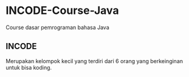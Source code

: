 # INCODE-Course-Java
Course dasar pemrograman bahasa Java

## INCODE
Merupakan kelompok kecil yang terdiri dari 6 orang yang berkeinginan untuk bisa koding.
